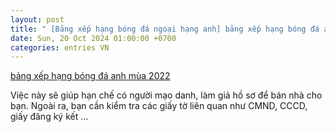 ```yaml
---
layout: post
title: " [Bảng xếp hạng bóng đá ngoại hạng anh] bảng xếp hạng bóng đá anh mùa 2022"
date: Sun, 20 Oct 2024 01:00:00 +0700
categories: entries VN
---
```

[bảng xếp hạng bóng đá anh mùa 2022](https://www.bienphong.com.vn/rvsztozlytypedypwuwtn)

Việc này sẽ giúp hạn chế có người mạo danh, làm giả hồ sơ để bán nhà cho bạn. Ngoài ra, bạn cần kiểm tra các giấy tờ liên quan như CMND, CCCD, giấy đăng ký kết ...

